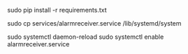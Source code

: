 sudo pip install -r requirements.txt

sudo cp services/alarmreceiver.service /lib/systemd/system

sudo systemctl daemon-reload
sudo systemctl enable alarmreceiver.service
